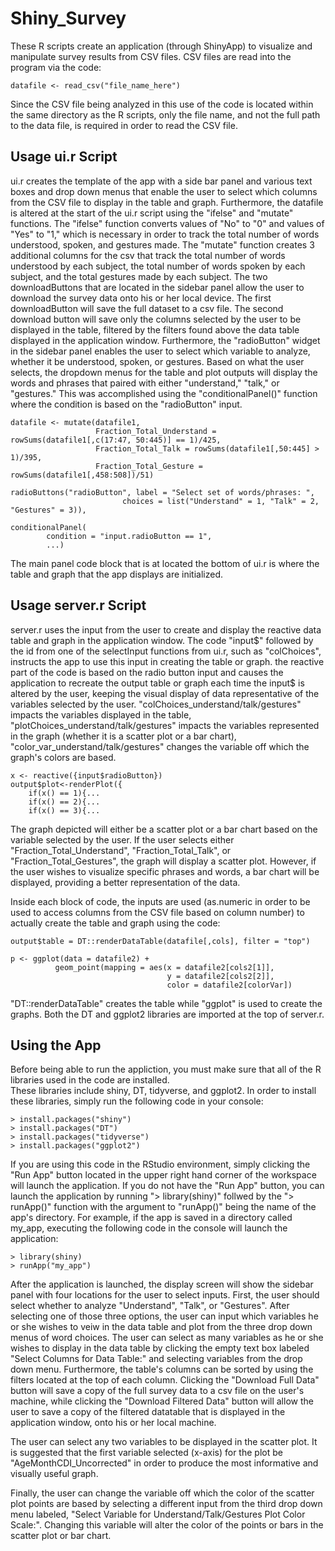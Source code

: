 # Shiny_Survey
These R scripts create an application (through ShinyApp) to visualize and manipulate survey results from 
CSV files. CSV files are read into the program via the code:
```
datafile <- read_csv("file_name_here")
```
Since the CSV file being analyzed in this use of the code is located within the same directory as the R scripts, 
only the file name, and not the full path to the data file, is required in order to read the CSV file.

## Usage ui.r Script
ui.r creates the template of the app with a side bar panel and various text boxes and drop down menus that enable the user to 
select which columns from the CSV file to display in the table and graph.  Furthermore, the datafile is altered at the start of the ui.r script using the "ifelse" and "mutate" functions.  The "ifelse" function converts values of "No" to "0" and values of "Yes" to "1," which is necessary in order to track the total number of words understood, spoken, and gestures made.  The "mutate" function creates 3 additional columns for the csv that track the total number of words understood by each subject, the total number of words spoken by each subject, and the total gestures made by each subject.  The two downloadButtons that are located in the sidebar panel allow the user to download the survey data onto his or her local device.  The first downloadButton will save the full dataset to a csv file.  The second download button will save only the columns selected by the user to be displayed in the table, filtered by the filters found above the data table displayed in the application window.  Furthermore, the "radioButton" widget in the sidebar panel enables the user to select which variable to analyze, whether it be understood, spoken, or gestures.  Based on what the user selects, the dropdown menus for the table and plot outputs will display the words and phrases that paired with either "understand," "talk," or "gestures."  This was accomplished using the "conditionalPanel()" function where the condition is based on the "radioButton" input. 

```
datafile <- mutate(datafile1,
                   Fraction_Total_Understand = rowSums(datafile1[,c(17:47, 50:445)] == 1)/425,
                   Fraction_Total_Talk = rowSums(datafile1[,50:445] > 1)/395,
                   Fraction_Total_Gesture = rowSums(datafile1[,458:508])/51)
                   
radioButtons("radioButton", label = "Select set of words/phrases: ",
                         choices = list("Understand" = 1, "Talk" = 2, "Gestures" = 3)),

conditionalPanel(
        condition = "input.radioButton == 1",
        ...)
```
The main panel code block that is at located the bottom of ui.r is where the table and graph that the app displays 
are initialized.

## Usage server.r Script
server.r uses the input from the user to create and display the reactive data table and graph in the application window.
The code "input$" followed by the id from one of the selectInput functions from ui.r, such as "colChoices", 
instructs the app to use this input in creating the table or graph.  the reactive part of the code is based on the radio button input and causes the application to recreate the output table or graph each time the input$ is altered by the user, keeping the visual display of data representative of the variables selected by the user.  "colChoices_understand/talk/gestures" impacts the variables displayed in the table, "plotChoices_understand/talk/gestures" impacts the variables represented in the graph (whether it is a scatter plot or a bar chart), "color_var_understand/talk/gestures" changes the variable off which the graph's colors are based. 
```
x <- reactive({input$radioButton})
output$plot<-renderPlot({
    if(x() == 1){...
    if(x() == 2){...
    if(x() == 3){...
```
The graph depicted will either be a scatter plot or a bar chart based on the variable selected by the user.  If the user selects either "Fraction_Total_Understand", "Fraction_Total_Talk", or "Fraction_Total_Gestures", the graph will display a scatter plot.  However, if the user wishes to visualize specific phrases and words, a bar chart will be displayed, providing a better representation of the data.

Inside each block of code, the inputs are used (as.numeric in order to be used to access columns from the CSV 
file based on column number) to actually create the table and graph using the code: 
```
output$table = DT::renderDataTable(datafile[,cols], filter = "top")

p <- ggplot(data = datafile2) + 
          geom_point(mapping = aes(x = datafile2[cols2[1]], 
                                   y = datafile2[cols2[2]],
                                   color = datafile2[colorVar])
```
"DT::renderDataTable" creates the table while "ggplot" is used to create the graphs.  Both the DT and ggplot2 libraries are
imported at the top of server.r. 

## Using the App
Before being able to run the appliction, you must make sure that all of the R libraries used in the code are installed.  
These libraries include shiny, DT, tidyverse, and ggplot2.  In order to install these libraries, simply run the following
code in your console:
```
> install.packages("shiny")
> install.packages("DT")
> install.packages("tidyverse")
> install.packages("ggplot2")
```

If you are using this code in the RStudio environment, simply clicking the "Run App" button located in the upper right hand corner
of the workspace will launch the application.  If you do not have the "Run App" button, you can launch the application by running 
"> library(shiny)" follwed by the "> runApp()" function with the argument to "runApp()" being the name of the app's directory.  For 
example, if the app is saved in a directory called my_app, executing the following code in the console will launch the application:
```
> library(shiny)
> runApp("my_app")
```
After the application is launched, the display screen will show the sidebar panel with four locations for the user to 
select inputs.  First, the user should select whether to analyze "Understand", "Talk", or "Gestures".  After selecting one of those three options, the user can input which variables he or she wishes to veiw in the data table and plot from the three drop down menus of word choices.  The user can select as many variables as he or she wishes to display in the data table by clicking the empty text box labeled "Select Columns for Data Table:" and selecting variables from the drop down menu. Furthermore, the table's columns can be sorted by using the filters located at the top of each column.  Clicking the "Download Full Data" button will save a copy of the full survey data to a csv file on the user's machine, while clicking the "Download Filtered Data" button will allow the user to save a copy of the filtered datatable that is displayed in the application window, onto his or her local machine.  

The user can select any two variables to be displayed in the scatter plot.
It is suggested that the first variable selected (x-axis) for the plot be "AgeMonthCDI_Uncorrected" in order to produce the most informative and visually useful graph.

Finally, the user can change the variable off which the color of the scatter plot points are based by selecting a different input from
the third drop down menu labeled, "Select Variable for Understand/Talk/Gestures Plot Color Scale:".  Changing this variable will alter the color of the points or bars in the scatter plot or bar chart.

